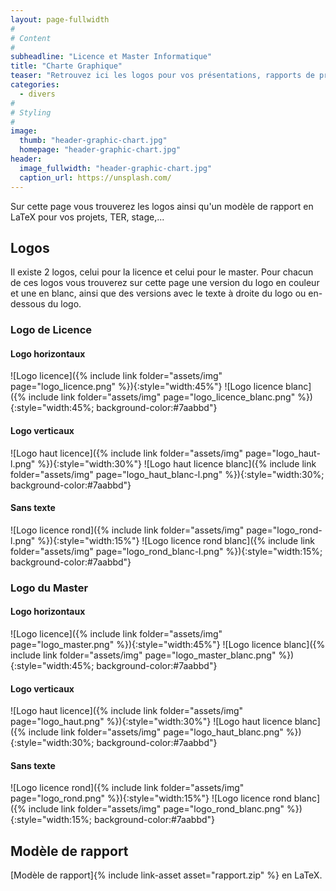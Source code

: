 ```yaml
---
layout: page-fullwidth
#
# Content
#
subheadline: "Licence et Master Informatique"
title: "Charte Graphique"
teaser: "Retrouvez ici les logos pour vos présentations, rapports de projet et stage." 
categories:
  - divers
#
# Styling
#
image:
  thumb: "header-graphic-chart.jpg"
  homepage: "header-graphic-chart.jpg"
header:
  image_fullwidth: "header-graphic-chart.jpg"
  caption_url: https://unsplash.com/
---
```


Sur cette page vous trouverez les logos ainsi qu'un modèle de rapport en LaTeX pour vos projets, TER, stage,...

## Logos 

Il existe 2 logos, celui pour la licence et celui pour le master. Pour chacun de ces logos vous trouverez sur cette page une version du logo en couleur et une en blanc, ainsi que des versions avec le texte à droite du logo ou en-dessous du logo.

###  Logo de Licence

####  Logo horizontaux

![Logo licence]({% include link folder="assets/img" page="logo_licence.png" %}){:style="width:45%"}
![Logo licence blanc]({% include link folder="assets/img" page="logo_licence_blanc.png" %}){:style="width:45%; background-color:#7aabbd"}

####  Logo verticaux

![Logo haut licence]({% include link folder="assets/img" page="logo_haut-l.png" %}){:style="width:30%"}
![Logo haut licence blanc]({% include link folder="assets/img" page="logo_haut_blanc-l.png" %}){:style="width:30%; background-color:#7aabbd"}

####  Sans texte

![Logo licence rond]({% include link folder="assets/img" page="logo_rond-l.png" %}){:style="width:15%"}
![Logo licence rond blanc]({% include link folder="assets/img" page="logo_rond_blanc-l.png" %}){:style="width:15%; background-color:#7aabbd"}

###  Logo du Master

####  Logo horizontaux

![Logo licence]({% include link folder="assets/img" page="logo_master.png" %}){:style="width:45%"}
![Logo licence blanc]({% include link folder="assets/img" page="logo_master_blanc.png" %}){:style="width:45%; background-color:#7aabbd"}

####  Logo verticaux

![Logo haut licence]({% include link folder="assets/img" page="logo_haut.png" %}){:style="width:30%"}
![Logo haut licence blanc]({% include link folder="assets/img" page="logo_haut_blanc.png" %}){:style="width:30%; background-color:#7aabbd"}

####  Sans texte

![Logo licence rond]({% include link folder="assets/img" page="logo_rond.png" %}){:style="width:15%"}
![Logo licence rond blanc]({% include link folder="assets/img" page="logo_rond_blanc.png" %}){:style="width:15%; background-color:#7aabbd"}

## Modèle de rapport

[Modèle de rapport]{% include link-asset asset="rapport.zip" %} en LaTeX.